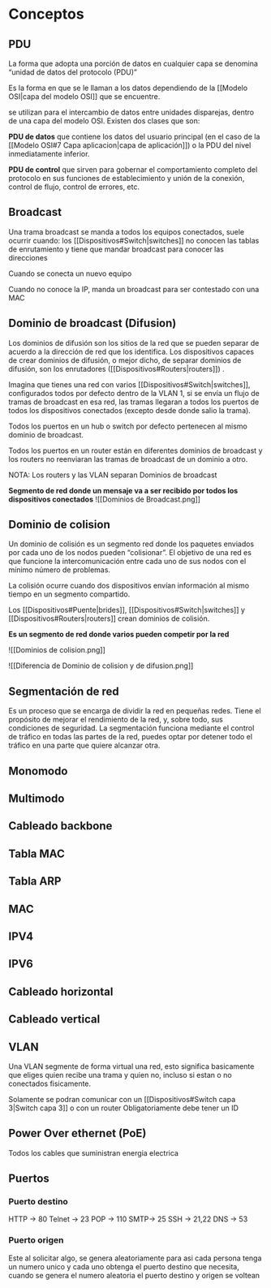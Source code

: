 # Conceptos
## PDU
La forma que adopta una porción de datos en cualquier capa se denomina “unidad de datos del protocolo (PDU)”

Es la forma en que se le llaman a los datos dependiendo de la [[Modelo OSI|capa del modelo OSI]] que se encuentre. 

se utilizan para el intercambio de datos entre unidades disparejas, dentro de una capa del modelo OSI. Existen dos clases que son:

**PDU de datos** que contiene los datos del usuario principal (en el caso de la [[Modelo OSI#7 Capa aplicacion|capa de aplicación]]) o la PDU del nivel inmediatamente inferior.

**PDU de control** que sirven para gobernar el comportamiento completo del protocolo en sus funciones de establecimiento y unión de la conexión, control de flujo, control de errores, etc.

## Broadcast
Una trama broadcast se manda a todos los equipos conectados, suele ocurrir cuando:
los [[Dispositivos#Switch|switches]] no conocen las tablas de enrutamiento y tiene que mandar broadcast para conocer las direcciones

Cuando se conecta un nuevo equipo

Cuando no conoce la IP, manda un broadcast para ser contestado con una MAC

## Dominio de broadcast (Difusion)
Los dominios de difusión son los sitios de la red que se pueden separar de acuerdo a la dirección de red que los identifica. Los dispositivos capaces de crear dominios de difusión, o mejor dicho, de separar dominios de difusión, son los enrutadores ([[Dispositivos#Routers|routers]]) .

Imagina que tienes una red con varios [[Dispositivos#Switch|switches]], configurados todos por defecto dentro de la VLAN 1, si se envía un flujo de tramas de broadcast en esa red, las tramas llegaran a todos los puertos de todos los dispositivos conectados (excepto desde donde salio la trama).

Todos los puertos en un hub o switch por defecto pertenecen al mismo dominio de broadcast.

Todos los puertos en un router están en diferentes dominios de broadcast y los routers no reenviaran las tramas de broadcast de un dominio a otro.

NOTA: Los routers y las VLAN separan Dominios de broadcast

**Segmento de red donde un mensaje va a ser recibido por todos los dispositivos conectados** 
![[Dominios de Broadcast.png]]


## Dominio de colision

Un dominio de colisión es un segmento red donde los paquetes enviados por cada uno de los nodos pueden “colisionar”. El objetivo de una red es que funcione la intercomunicación entre cada uno de sus nodos con el mínimo número de problemas.

La colisión ocurre cuando dos dispositivos envían información al mismo tiempo en un segmento compartido.

Los [[Dispositivos#Puente|brides]], [[Dispositivos#Switch|switches]] y [[Dispositivos#Routers|routers]] crean dominios de colisión.

**Es un segmento de red donde varios pueden competir por la red**

![[Dominios de colision.png]]

![[Diferencia de Dominio de colision y de difusion.png]]


## Segmentación de red
Es un proceso que se encarga de dividir la red en pequeñas redes. Tiene el propósito de mejorar el rendimiento de la red, y, sobre todo, sus condiciones de seguridad. La segmentación funciona mediante el control de tráfico en todas las partes de la red, puedes optar por detener todo el tráfico en una parte que quiere alcanzar otra.


## Monomodo
## Multimodo
## Cableado backbone
## Tabla MAC
## Tabla ARP
## MAC
## IPV4
## IPV6
## Cableado horizontal
## Cableado vertical
## VLAN
Una VLAN segmente de forma virtual una red, esto significa basicamente que eliges quien recibe una trama y quien no, incluso si estan o no conectados fisicamente.

Solamente se podran comunicar con un [[Dispositivos#Switch capa 3|Switch capa 3]] o con un router
Obligatoriamente debe tener un ID

## Power Over ethernet (PoE)
Todos los cables que suministran energia electrica

## Puertos

### Puerto destino

HTTP -> 80
Telnet -> 23
POP -> 110
SMTP-> 25
SSH -> 21,22
DNS -> 53


### Puerto origen
Este al solicitar algo, se genera aleatoriamente para asi cada persona tenga un numero unico y cada uno obtenga el puerto destino que necesita, cuando se genera el numero aleatoria el puerto destino y origen se voltean 